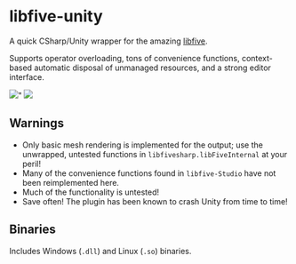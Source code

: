 # libfive-unity

A quick CSharp/Unity wrapper for the amazing [libfive](https://github.com/libfive/libfive).

Supports operator overloading, tons of convenience functions, context-based automatic disposal of unmanaged resources, and a strong editor interface.

<img src="https://i.imgur.com/XR8HxoL.gif">" <img src="https://i.imgur.com/BuKbAwc.gif">

## Warnings

- Only basic mesh rendering is implemented for the output; use the unwrapped, untested functions in `libfivesharp.libFiveInternal` at your peril!
- Many of the convenience functions found in `libfive-Studio` have not been reimplemented here.
- Much of the functionality is untested!
- Save often! The plugin has been known to crash Unity from time to time!

## Binaries

Includes Windows (`.dll`) and Linux (`.so`) binaries.
